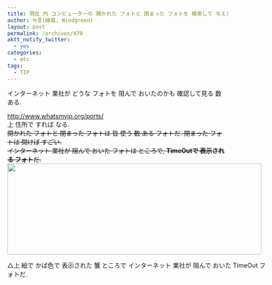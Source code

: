```yaml
---
title: 現在 内 コンピューターの 開かれた フォトと 閉まった フォトを 検索して 与える サービス
author: 녹풍(綠風, Windgreen)
layout: post
permalink: /archives/470
aktt_notify_twitter:
  - yes
categories:
  - etc
tags:
  - TIP
---
```

インターネット 業社が どうな フォトを 阻んで おいたのかも 確認して見る 数 ある.

<div>
  <a href="http://www.whatsmyip.org/ports/" target="_blank">http://www.whatsmyip.org/ports/</a>
</div>

<div>
  上 住所で すれば なる.
</div>

<div>
  <del>開かれた フォトと 閉まった フォトは 皆 使う 数 ある フォトだ. 閉まった フォトは 開けば すごい.</del>
</div>

<div>
  <del>インターネット 業社が 阻んで おいた フォトは ところで, <strong>TimeOutで 表示される フォト</strong>だ.</del>
</div>

<div>
  <div style="width: 590px" class="wp-caption aligncenter">
    <img src="http://dl.dropboxusercontent.com/u/15546257/blog/mytory/old-images/1/cfile3.uf.127A68544D4BC94F1E0202.jpg" alt="" height="208" width="580" /><p class="wp-caption-text">
      △上 絵で かば色で 表示された 蟹 ところで インターネット 業社が 阻んで おいた TimeOut フォトだ.
    </p>
  </div>
</div>